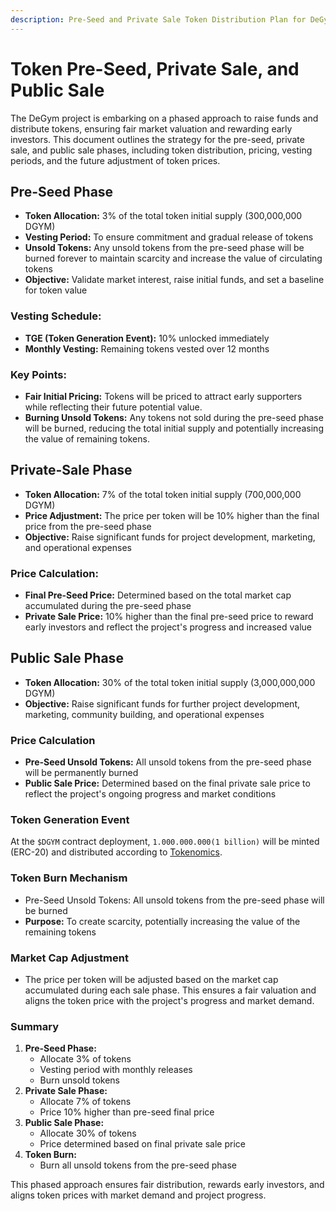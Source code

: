 ```yaml
---
description: Pre-Seed and Private Sale Token Distribution Plan for DeGym Project
---
```


# Token Pre-Seed, Private Sale, and Public Sale

The DeGym project is embarking on a phased approach to raise funds and distribute tokens, ensuring fair market valuation and rewarding early investors. This document outlines the strategy for the pre-seed, private sale, and public sale phases, including token distribution, pricing, vesting periods, and the future adjustment of token prices.

## Pre-Seed Phase

* **Token Allocation:** 3% of the total token initial supply (300,000,000 DGYM)
* **Vesting Period:** To ensure commitment and gradual release of tokens
* **Unsold Tokens:** Any unsold tokens from the pre-seed phase will be burned forever to maintain scarcity and increase the value of circulating tokens
* **Objective:** Validate market interest, raise initial funds, and set a baseline for token value

### Vesting Schedule:

* **TGE (Token Generation Event):** 10% unlocked immediately
* **Monthly Vesting:** Remaining tokens vested over 12 months

### Key Points:

* **Fair Initial Pricing:** Tokens will be priced to attract early supporters while reflecting their future potential value.
* **Burning Unsold Tokens:** Any tokens not sold during the pre-seed phase will be burned, reducing the total initial supply and potentially increasing the value of remaining tokens.

## Private-Sale Phase

* **Token Allocation:** 7% of the total token initial supply (700,000,000 DGYM)
* **Price Adjustment:** The price per token will be 10% higher than the final price from the pre-seed phase
* **Objective:** Raise significant funds for project development, marketing, and operational expenses

### Price Calculation:

* **Final Pre-Seed Price:** Determined based on the total market cap accumulated during the pre-seed phase
* **Private Sale Price:** 10% higher than the final pre-seed price to reward early investors and reflect the project's progress and increased value

## Public Sale Phase

* **Token Allocation:** 30% of the total token initial supply (3,000,000,000 DGYM)
* **Objective:** Raise significant funds for further project development, marketing, community building, and operational expenses

### Price Calculation

* **Pre-Seed Unsold Tokens:** All unsold tokens from the pre-seed phase will be permanently burned
* **Public Sale Price:** Determined based on the final private sale price to reflect the project's ongoing progress and market conditions

### Token Generation Event <a href="#token-generation-event" id="token-generation-event"></a>

At the `$DGYM` contract deployment, `1.000.000.000(1 billion)` will be minted (ERC-20) and distributed according to [Tokenomics](../gym-dao/usddgym-tokenomics.md).

### Token Burn Mechanism

* Pre-Seed Unsold Tokens: All unsold tokens from the pre-seed phase will be burned
* **Purpose:** To create scarcity, potentially increasing the value of the remaining tokens

### Market Cap Adjustment

* The price per token will be adjusted based on the market cap accumulated during each sale phase. This ensures a fair valuation and aligns the token price with the project's progress and market demand.

### Summary

1. **Pre-Seed Phase:**
   * Allocate 3% of tokens
   * Vesting period with monthly releases
   * Burn unsold tokens
2. **Private Sale Phase:**
   * Allocate 7% of tokens
   * Price 10% higher than pre-seed final price
3. **Public Sale Phase:**
   * Allocate 30% of tokens
   * Price determined based on final private sale price
4. **Token Burn:**
   * Burn all unsold tokens from the pre-seed phase

This phased approach ensures fair distribution, rewards early investors, and aligns token prices with market demand and project progress.
